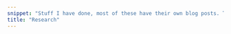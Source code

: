 ```yaml
---
snippet: "Stuff I have done, most of these have their own blog posts. The extra notes are here."
title: "Research"
---
```

